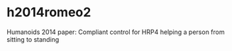 h2014romeo2
===========

Humanoids 2014 paper: Compliant control for HRP4 helping a person from sitting to standing
